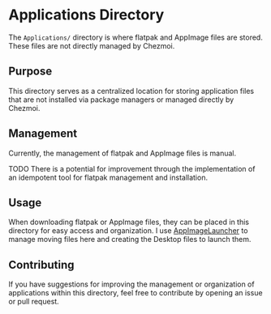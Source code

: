 # Applications Directory

The `Applications/` directory is where flatpak and AppImage files are stored. These files are not directly managed by Chezmoi.

## Purpose
This directory serves as a centralized location for storing application files that are not installed via package managers or managed directly by Chezmoi.

## Management
Currently, the management of flatpak and AppImage files is manual.  

TODO There is a potential for improvement through the implementation of an idempotent tool for flatpak management and installation.

## Usage
When downloading flatpak or AppImage files, they can be placed in this directory for easy access and organization. I use [AppImageLauncher](https://github.com/TheAssassin/AppImageLauncher) to manage moving files here and creating the Desktop files to launch them.

## Contributing
If you have suggestions for improving the management or organization of applications within this directory, feel free to contribute by opening an issue or pull request.

